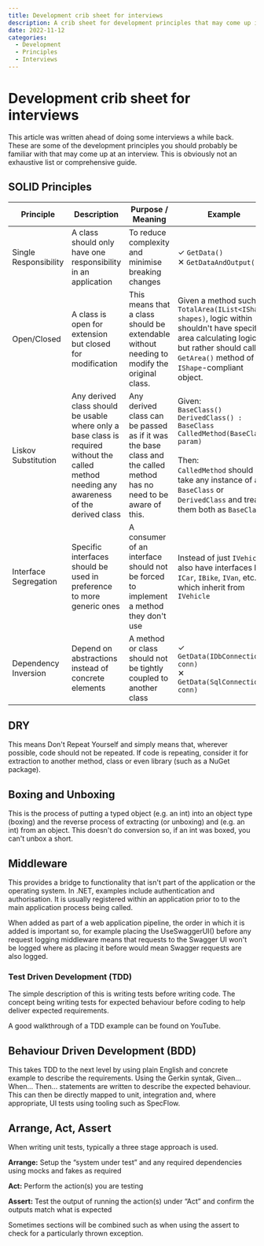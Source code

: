 ```yaml
---
title: Development crib sheet for interviews
description: A crib sheet for development principles that may come up in interviews.
date: 2022-11-12
categories:
  - Development
  - Principles
  - Interviews
---
```

# Development crib sheet for interviews

This article was written ahead of doing some interviews a while back. These are some of the development principles you should probably be familiar with that may come up at an interview. This is obviously not an exhaustive list or comprehensive guide.

## SOLID Principles

| Principle | Description | Purpose / Meaning | Example |
| --- | --- | --- | --- |
| Single Responsibility | A class should only have one responsibility in an application | To reduce complexity and minimise breaking changes | ✓ `GetData()`<br>✕ `GetDataAndOutput()` |
| Open/Closed | A class is open for extension but closed for modification | This means that a class should be extendable without needing to modify the original class. | Given a method such as `TotalArea(IList<IShape> shapes)`, logic within shouldn't have specific area calculating logic but rather should call an `GetArea()` method of the `IShape`-compliant object. |
| Liskov Substitution | Any derived class should be usable where only a base class is required without the called method needing any awareness of the derived class | Any derived class can be passed as if it was the base class and the called method has no need to be aware of this. | Given:<br>`BaseClass()`<br>`DerivedClass() : BaseClass`<br>`CalledMethod(BaseClass param)`<br><br>Then:<br>`CalledMethod` should take any instance of a `BaseClass` or `DerivedClass` and treat them both as `BaseClass` |
| Interface Segregation | Specific interfaces should be used in preference to more generic ones | A consumer of an interface should not be forced to implement a method they don't use | Instead of just `IVehicle`, also have interfaces like `ICar`, `IBike`, `IVan`, etc… which inherit from `IVehicle` |
| Dependency Inversion | Depend on abstractions instead of concrete elements | A method or class should not be tightly coupled to another class | ✓ `GetData(IDbConnection conn)`<br>✕ `GetData(SqlConnection conn)` |

## DRY

This means Don't Repeat Yourself and simply means that, wherever possible, code should not be repeated. If code is repeating, consider it for extraction to another method, class or even library (such as a NuGet package).

## Boxing and Unboxing

This is the process of putting a typed object (e.g. an int) into an object type (boxing) and the reverse process of extracting (or unboxing) and (e.g. an int) from an object. This doesn't do conversion so, if an int was boxed, you can't unbox a short.

## Middleware

This provides a bridge to functionality that isn't part of the application or the operating system. In .NET, examples include authentication and authorisation. It is usually registered within an application prior to to the main application process being called.

When added as part of a web application pipeline, the order in which it is added is important so, for example placing the UseSwaggerUI() before any request logging middleware means that requests to the Swagger UI won't be logged where as placing it before would mean Swagger requests are also logged.

### Test Driven Development (TDD)

The simple description of this is writing tests before writing code. The concept being writing tests for expected behaviour before coding to help deliver expected requirements.

A good walkthrough of a TDD example can be found on YouTube.

## Behaviour Driven Development (BDD)

This takes TDD to the next level by using plain English and concrete example to describe the requirements. Using the Gerkin syntak, Given… When… Then… statements are written to describe the expected behaviour. This can then be directly mapped to unit, integration and, where appropriate, UI tests using tooling such as SpecFlow.

## Arrange, Act, Assert
When writing unit tests, typically a three stage approach is used.

**Arrange:** Setup the “system under test” and any required dependencies using mocks and fakes as required

**Act:** Perform the action(s) you are testing

**Assert:** Test the output of running the action(s) under “Act” and confirm the outputs match what is expected

Sometimes sections will be combined such as when using the assert to check for a particularly thrown exception.